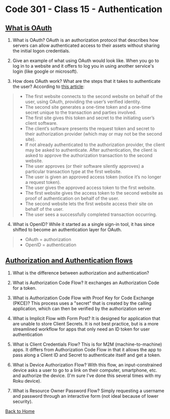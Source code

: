 # Code 301 - Class 15 - Authentication

## [What is OAuth](https://www.csoonline.com/article/3216404/what-is-oauth-how-the-open-authorization-framework-works.html)

1. What is OAuth? OAuth is an authorization protocol that describes how servers can allow authenticated access to their assets without sharing the initial logon credentials.

2. Give an example of what using OAuth would look like. When you go to log in to a website and it offers to log you in using another service's login (like google or microsoft).

3. How does OAuth work? What are the steps that it takes to authenticate the user? According to [this article](https://www.csoonline.com/article/3216404/what-is-oauth-how-the-open-authorization-framework-works.html):

> - The first website connects to the second website on behalf of the user, using OAuth, providing the user’s verified identity.
> - The second site generates a one-time token and a one-time secret unique to the transaction and parties involved.
> - The first site gives this token and secret to the initiating user’s client software.
> - The client’s software presents the request token and secret to their authorization provider (which may or may not be the second site).
> - If not already authenticated to the authorization provider, the client may be asked to authenticate. After authentication, the client is asked to approve the authorization transaction to the second website.
> - The user approves (or their software silently approves) a particular transaction type at the first website.
> - The user is given an approved access token (notice it’s no longer a request token).
> - The user gives the approved access token to the first website.
> - The first website gives the access token to the second website as proof of authentication on behalf of the user.
> - The second website lets the first website access their site on behalf of the user.
> - The user sees a successfully completed transaction occurring.

4. What is OpenID? While it started as a single sign-in tool, it has since shifted to become an authentication layer for OAuth.
>
> - OAuth = authorization
> - OpenID = authentication

## [Authorization and Authentication flows](https://auth0.com/docs/get-started/authentication-and-authorization-flow)

1. What is the difference between authorization and authentication?

2. What is Authorization Code Flow? It exchanges an Authorization Code for a token.

3. What is Authorization Code Flow with Proof Key for Code Exchange (PKCE)? This process uses a "secret" that is created by the calling application, which can then be verified by the authorization server

4. What is Implicit Flow with Form Post? It is designed for application that are unable to store Client Secrets. It is not best practice, but is a more streamlined workflow for apps that only need an ID token for user authentication

5. What is Client Credentials Flow? This is for M2M (machine-to-machine) apps. It differs from Authorization Code Flow in that it allows the app to pass along a Client ID and Secret to authenticate itself and get a token.

6. What is Device Authorization Flow? With this flow, an input-constrained device asks a user to go to a link on their computer, smartphone, etc. and authorize the device. (I'm sure I've done this several times with my Roku device).

7. What is Resource Owner Password Flow? Simply requesting a username and password through an interactive form (not ideal because of lower security).

[Back to Home](../README.md)
